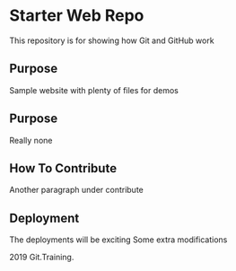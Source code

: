 # Starter Web Repo

This repository is for showing how Git and GitHub work

## Purpose

Sample website with plenty of files for demos

## Purpose

Really none

## How To Contribute

Another paragraph under contribute

## Deployment

The deployments will be exciting
Some extra modifications

2019 Git.Training.
